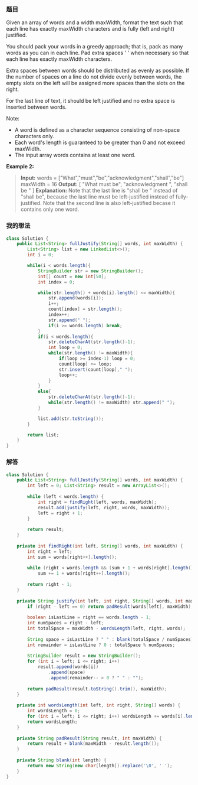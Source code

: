 ﻿### 题目
Given an array of words and a width maxWidth, format the text such that each line has exactly maxWidth characters and is fully (left and right) justified.

You should pack your words in a greedy approach; that is, pack as many words as you can in each line. Pad extra spaces ' ' when necessary so that each line has exactly maxWidth characters.

Extra spaces between words should be distributed as evenly as possible. If the number of spaces on a line do not divide evenly between words, the empty slots on the left will be assigned more spaces than the slots on the right.

For the last line of text, it should be left justified and no extra space is inserted between words.

Note:
- A word is defined as a character sequence consisting of non-space characters only.
- Each word's length is guaranteed to be greater than 0 and not exceed maxWidth.
- The input array words contains at least one word.

**Example 2:**
>**Input:**
words = ["What","must","be","acknowledgment","shall","be"]
maxWidth = 16
**Output:**
[
  "What   must   be",
  "acknowledgment  ",
  "shall be        "
]
**Explanation:** Note that the last line is "shall be    " instead of "shall     be",
             because the last line must be left-justified instead of fully-justified.
             Note that the second line is also left-justified becase it contains only one word.
### 我的想法

```java
class Solution {
    public List<String> fullJustify(String[] words, int maxWidth) {
        List<String> list = new LinkedList<>();
        int i = 0;

        while(i < words.length){
            StringBuilder str = new StringBuilder();
            int[] count = new int[50];
            int index = 0;

            while(str.length() + words[i].length() <= maxWidth){
                str.append(words[i]);
                i++;
                count[index] = str.length();
                index++;
                str.append(" ");
                if(i >= words.length) break;
            }
            if(i < words.length){
                str.deleteCharAt(str.length()-1);
                int loop = 0;
                while(str.length() != maxWidth){
                    if(loop >= index-1) loop = 0;
                    count[loop] += loop;
                    str.insert(count[loop]," ");
                    loop++;
                }
            }
            else{
                str.deleteCharAt(str.length()-1);
                while(str.length() != maxWidth) str.append(" ");
            }

            list.add(str.toString());
        }

        return list;
    }
}
```
### 解答

```java
class Solution {
    public List<String> fullJustify(String[] words, int maxWidth) {
        int left = 0; List<String> result = new ArrayList<>();
        
        while (left < words.length) {
            int right = findRight(left, words, maxWidth);
            result.add(justify(left, right, words, maxWidth));
            left = right + 1;
        }
        
        return result;
    }
    
    private int findRight(int left, String[] words, int maxWidth) {
        int right = left;
        int sum = words[right++].length();
        
        while (right < words.length && (sum + 1 + words[right].length()) <= maxWidth)
            sum += 1 + words[right++].length();
            
        return right - 1;
    }
    
    private String justify(int left, int right, String[] words, int maxWidth) {
        if (right - left == 0) return padResult(words[left], maxWidth);
        
        boolean isLastLine = right == words.length - 1;
        int numSpaces = right - left;
        int totalSpace = maxWidth - wordsLength(left, right, words);
        
        String space = isLastLine ? " " : blank(totalSpace / numSpaces);
        int remainder = isLastLine ? 0 : totalSpace % numSpaces;
        
        StringBuilder result = new StringBuilder();
        for (int i = left; i <= right; i++)
            result.append(words[i])
                .append(space)
                .append(remainder-- > 0 ? " " : "");
        
        return padResult(result.toString().trim(), maxWidth);
    }
    
    private int wordsLength(int left, int right, String[] words) {
        int wordsLength = 0;
        for (int i = left; i <= right; i++) wordsLength += words[i].length();
        return wordsLength;
    }
    
    private String padResult(String result, int maxWidth) {
        return result + blank(maxWidth - result.length());
    }
    
    private String blank(int length) {
        return new String(new char[length]).replace('\0', ' ');
    }
}
```
